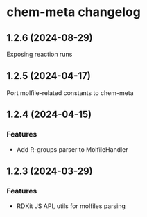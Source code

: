 # chem-meta changelog

## 1.2.6 (2024-08-29)

Exposing reaction runs

## 1.2.5 (2024-04-17)

Port molfile-related constants to chem-meta

## 1.2.4 (2024-04-15)

### Features

* Add R-groups parser to MolfileHandler

## 1.2.3 (2024-03-29)

### Features

* RDKit JS API, utils for molfiles parsing
